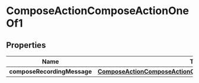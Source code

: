 

# ComposeActionComposeActionOneOf1


## Properties

| Name | Type | Description | Notes |
|------------ | ------------- | ------------- | -------------|
|**composeRecordingMessage** | [**ComposeActionComposeActionOneOf1ComposeRecordingMessage**](ComposeActionComposeActionOneOf1ComposeRecordingMessage.md) |  |  |



